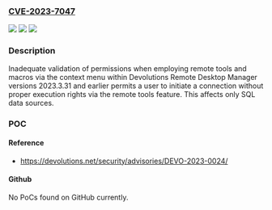 ### [CVE-2023-7047](https://cve.mitre.org/cgi-bin/cvename.cgi?name=CVE-2023-7047)
![](https://img.shields.io/static/v1?label=Product&message=Remote%20Desktop%20Manager&color=blue)
![](https://img.shields.io/static/v1?label=Version&message=0%3C%3D%202023.3.31%20&color=brighgreen)
![](https://img.shields.io/static/v1?label=Vulnerability&message=n%2Fa&color=brighgreen)

### Description

Inadequate validation of permissions when employing remote tools and macros via the context menu within Devolutions Remote Desktop Manager versions 2023.3.31 and earlier permits a user to initiate a connection without proper execution rights via the remote tools feature. This affects only SQL data sources.

### POC

#### Reference
- https://devolutions.net/security/advisories/DEVO-2023-0024/

#### Github
No PoCs found on GitHub currently.

